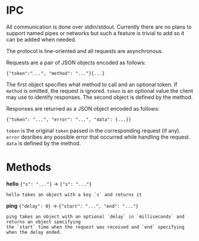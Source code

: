
IPC
===

All communication is done over stdin/stdout. Currently there are no plans to support named pipes
or networks but such a feature is trivial to add so it can be added when needed.

The protocol is line-oriented and all requests are asynchronous.

Requests are a pair of JSON objects encoded as follows:

	{"token":"...", "method": "..."}{...}

The first object specifies what method to call and an optional token. If `method` is omitted,
the request is ignored. `token` is an optional value the client may use to identify responses.
The second object is defined by the method.

Responses are returned as a JSON object encoded as follows:

	{"token": "...", "error": "...", "data": {...}}

`token` is the original `token` passed in the corresponding request (if any).
`error` desribes any possible error that occurred while handling the request.
`data` is defined by the method.


Methods
=======

**hello** `{"s": "..."}` -> `{"s": "..."}`

	hello takes an object with a key `s` and returns it

**ping** `{"delay": 0}` -> `{"start": "...", "end": "..."}`

	ping takes an object with an optional `delay` in `milliseconds` and returns an object specifying
	the `start` time when the request was received and `end` specifying when the delay ended.
